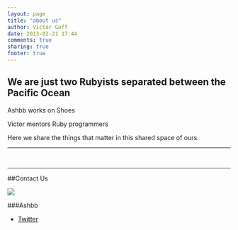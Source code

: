 ```yaml
---
layout: page
title: "about us"
author: Victor Goff
date: 2013-02-21 17:44
comments: true
sharing: true
footer: true
---
```

## We are just two Rubyists separated between the Pacific Ocean
Ashbb works on Shoes

Victor mentors Ruby programmers

Here we share the things that matter in this shared space of ours.
<hr/>   <br/>
<!-- Place this tag where you want the badge to render. -->
<div class="g-plus" data-href="//plus.google.com/102865874903694456832"
data-rel="publisher"></div>
<!-- Place this tag after the last badge tag. -->
<script type="text/javascript">
  (function() {
    var po = document.createElement('script'); po.type =
'text/javascript'; po.async = true;
    po.src = 'https://apis.google.com/js/plusone.js';
    var s = document.getElementsByTagName('script')[0];
s.parentNode.insertBefore(po, s);
  })();
</script>
<hr/>

##Contact Us

<a href='https://www.vizify.com/rt/badge/5015dfc5c0bbe700020003d2'> <img src='http://static.www.vizify.com/assets/vizumes/bdg/cir64b.png'/></a><br/>
<script src="http://myonepage.com/vgoff/widgets/card.js" type="text/javascript"></script>


###Ashbb

* [Twitter](http://twitter.com/ashbb)

